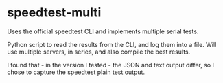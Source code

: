 # speedtest-multi
Uses the official speedtest CLI and implements multiple serial tests.

Python script to read the results from the CLI, and log them into a file. Will use multiple servers, in series, and also compile the best results.

I found that - in the version I tested - the JSON and text output differ, so I chose to capture the speedtest plain test output.

